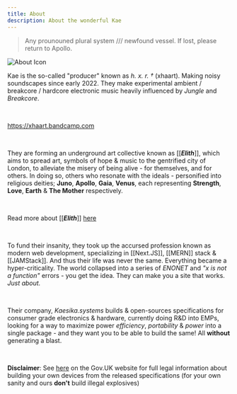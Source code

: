 ```yaml
---
title: About
description: About the wonderful Kae
---
```


> Any prounouned plural system /// newfound vessel. If lost, please return to Apollo.

![About Icon](/static/img/about_icon.png)

Kae is the so-called "producer" known as *h. x. r. †* (xhaart). Making noisy soundscapes since early 2022. They make experimental ambient / breakcore / hardcore electronic music heavily influenced by *Jungle* and *Breakcore*.

<br/>

<https://xhaart.bandcamp.com>

<br/>


They are forming an underground art collective known as [[__*Elith*__]], which aims to spread art, symbols of hope & music to the gentrified city of London, to alleviate the misery of being alive - for themselves, and for others.
In doing so, others who resonate with the ideals - personified into religious deities; __Juno__, __Apollo__, __Gaia__, __Venus__, each representing __Strength__, __Love__, __Earth__ & __The Mother__ respectively.

<br/>

Read more about [[__*Elith*__]] [here](./elith.njk)

<br/>

To fund their insanity, they took up the accursed profession known as modern web development, specializing in [[Next.JS]], [[MERN]] stack & [[JAMStack]]. And thus their life was never the same. Everything became a hyper-criticality. The world collapsed into a series of *ENONET* and *"x is not a function"* errors - you get the idea. They can make you a site that works. *Just about.*

<br/>

Their company, *Kaesika.systems* builds & open-sources specifications for consumer grade electronics & hardware, currently doing R&D into EMPs, looking for a way to maximize power *efficiency*, *portability* & *power* into a single package - and they want you to be able to build the same! All **without** generating a blast.

<br/>

**Disclaimer**: See [here](<https://www.legislation.gov.uk/uksi/2014/1638/regulation/6/made>) on the Gov.UK website for full legal information about building your own devices from the released specifications (for your own sanity and ours __don't__ build illegal explosives)
